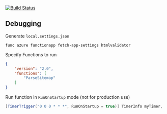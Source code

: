 [![Build Status](https://squalrus.visualstudio.com/htmlvalidator/_apis/build/status/HTMLValidator%20Production?branchName=master)](https://squalrus.visualstudio.com/htmlvalidator/_build/latest?definitionId=12&branchName=master)

## Debugging

Generate `local.settings.json`

```
func azure functionapp fetch-app-settings htmlvalidator
```

Specify Functions to run

```json
{
    "version": "2.0",
    "functions": [
        "ParseSitemap"
    ]
}
```

Run function in `RunOnStartup` mode (not for production use)

```csharp
[TimerTrigger("0 0 0 * * *", RunOnStartup = true)] TimerInfo myTimer,
```

